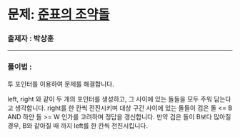 # 문제: [준표의 조약돌][link]

[link]: https://www.acmicpc.net/problem/15831

### 출제자 : 박상훈

---
### 풀이법 : 

투 포인터를 이용하여 문제를 해결합니다.

left, right 와 같이 두 개의 포인터를 생성하고, 그 사이에 있는 돌들을 모두 주워 담는다고 생각합니다.
right를 한 칸씩 전진시키며 대상 구간 사이에 있는 돌들이 검은 돌 <= B AND 하얀 돌 >= W 인가를 고려하며 정답을 갱신합니다.
만약 검은 돌이 B보다 많아질 경우, B와 같아질 때 까지 left를 한 칸씩 전진시킵니다.